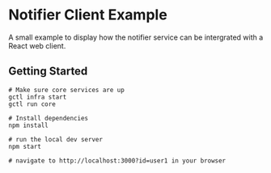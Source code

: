 # Notifier Client Example

A small example to display how the notifier service can be intergrated with a React web client.

## Getting Started

```shell
# Make sure core services are up
gctl infra start
gctl run core

# Install dependencies
npm install

# run the local dev server
npm start

# navigate to http://localhost:3000?id=user1 in your browser
```
